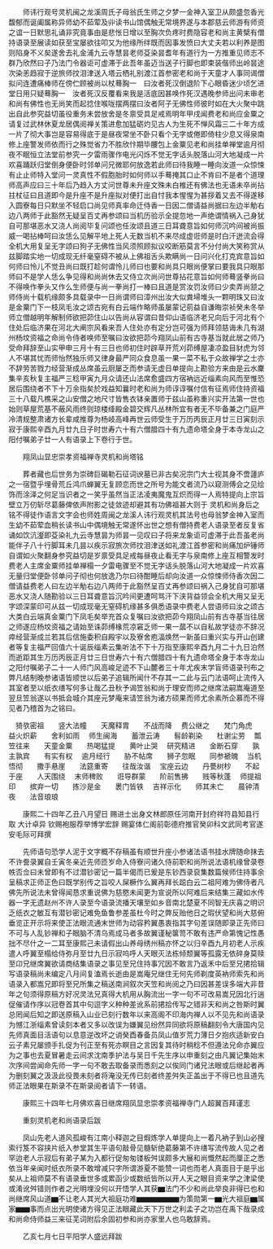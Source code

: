 <!-- { "loadSidebar": true } -->
　　师讳行观号灵机闽之龙溪周氏子母翁氏生师之夕梦一金神入室卫从颇盛忽香光馥郁而诞阖属称异师幼不茹荤及丱读书山馆偶触无常境界遂与本郡慈云师游有师资之谊一日默思礼诵非究竟事由是悲怅日增以至胸次负疼时费隐容老和尚主黄檗有僧持语录至展读如获至宝屡欲往叩又为他缘所绊既而因事发愤曰大丈夫若以利养是图则陷身不义矣遂舍去礼金浦九云寺慧昙老师芟染昙耆年有道行为一方推重见师志不群乃欣然曰子乃法门令器讵可虚滞于此吾年虽迈当送子行脚也即束装偕师出岭昙途次染恙趋寂于逆旅师抆泪津送入塔云栖礼别渡江首参密老和尚于天童才人事同谒僧拟问连遭痛棒师在傍伫顾被尚以杖蓦胸一　曰汝者死汉倒退阶下心眼昏迷少顷乞进堂日用只疑蓦胸一　汝者死汉反覆看来我是活底因甚唤作死汉遇晚参师出问未审老和尚有佛性也无尚笑而起捻住喉咙摆两摆曰汝者阿子无佛性师彼时如在大火聚中跳出自此参究益切虽役重务未尝放舍是冬禀受具足戒焉明年甲戌闻费老和尚应金粟之请复过武林休夏龙居偶阅禅关策进愈加猛砺灼见古人为生死不惮风霜三二十年方成一片了彻大事岂是容易得底于是昼夜常坐不卧只看个无字或倦即倚柱少息又得泉南修上座警发师依而行之殊觉省力不胜欣忭期毕腰包上金粟见老和尚挂单禅堂逾月彻夜不眠恒立法堂前参究一夕雷雨骤作电光闪烁不觉无字话头脱落山河大地凝成一片欢喜踊跃归堂倒身便卧时邻单问兄微耶何放逸若此师曰待我睡一睡向汝道一众惊悚有止止师特入堂问一灵真性不假胞胎时如何师以手蓦掩其口止不肯曰不是者个道理师高声应曰三十年后乃趋入方丈问世尊未升座文殊未白椎还有佛法也无语未卒尚拈拄杖征曰且道即今是升座不是升座拟对便打出自忖我本惺惺为甚拶着又去不得遂移入圆寮每日只默坐不轻启口尚见师真率命迁侍香一日因二僧请益尚据曰左边半觔右边八两师于此豁然无疑呈百丈再参颂曰当机历验示全提忽地一声绝谓情祸入己身犹自可那堪恶水又浇人尚阅毕复问颂也任汝颂且道三日耳聋意旨如何师沉吟间被尚振威一喝拈棒呵曰汝恁么见解平地上死人无数当机不来尽成虚诳师是时白汗迸流会得全机大用复呈无字颂曰狗子无佛性当风须照顾拟议咬断筋莫言不分付尚大笑称赏从兹脚踏实地一切成现无纤毫窒碍不被从上佛祖舌头欺瞒尚一日问兴化打克宾意旨如何师曰怜儿不觉丑尚曰既打趁何谓怜儿师曰也要和尚具只眼尚便掌曰要我具只眼那师曰不是学人恁么争见得和尚尚休去又侍立次尚问世尊拈花意旨如何师蓦竖拳尚曰不得唤作拳头又作么生师便与尚一拳尚打一棒曰且道是赏汝罚汝师曰少卖弄尚颔之师侍尚十载机缘颇多具载录中一日尚谓师曰漳州出汝大似粪埽堆头一颗明珠又曰汝是金粟门下一枝凤毛汝之颂古宛有白云端作略师虽屡蒙记莂益自谦晦崇祯癸未冬举师立僧越明年解制师欲把茆住山以告尚从容谓曰昔仰山语临济老兄向后于河北有个住处后临济果在河北大阐宗风看来吾人住处亦有定分岂可强为师拜领慈诲未几有湖州杨坟资福之命尚令侍者唤师至嘱曰汝欲把茆今翔凤山前有古寺基当就此居之师乃受命拜辞至山实甲申三月十有三日也师初住时辟草开荒刈茆缚屋凄凉盈目豺虎为邻人不堪其忧而师怡然独乐师又律身最严同众食息虽一果一菜不私于众故禅学之士亦不辞劳苦戮力经营渐成丛席虽云厨屡乏而参请无虚日单提向上勘验方来由是云水麇集辛亥秋复主福严三稔甲寅九月众请还山法席愈盛四方宿衲远近缁素向风而至惟恐居后围绕者不下十万余指矣於戏益知曩时老和尚为师谆谆嘱付信有征焉师住持资福三十八载凡樵采之山安僧之地尺寸皆售衣钵亲置师于兹山虽称重兴实开法第一世也始则草屋荒基不蔽风雨终则琼楼绛殿金碧交辉凡丛林所宜有者无不毕备兼之门庭严冷清规整肃诸方长辈咸推尊为杨岐高峰再世云师受生于万历丙辰正月廿三日寅刻示寂于康熙辛酉九月廿九日子时世寿六十有六僧腊四十有九遗命塔全身于本寺龙山之阳付嘱弟子廿一人有语录上下卷行于世。

　　翔凤山显忠崇孝资福禅寺灵机和尚塔铭

　　葬者藏也后世务为崇碑巨碣勒石征词谀墓已非古矣况宗门大士视其身不啻蘧庐之一宿暨乎埋骨荒丘鸿爪蝉翼无复顾恋而世之所号为能文者流乃以窥测傅会之见绘饰而涂泽之何足当识者之一笑乎虽然当正法凌夷魔鬼互炽而得一人焉特提向上宗旨壁立万仞斩尽葛藤俾依声附影之徒敛迹却避其有功佛祖甚大则于
灵机和尚身后之铭不得徒作语言文字会也师姓周闽之龙溪人讳行观灵机其法号也母翁梦金神入室而生幼不茹荤血稍长读书山中偶境触无常遂怀出世之想有僧持费老人语录至者反复省诵如饮沆瀣即芟染礼九云寺慧昙为师昙一见叹曰子将来龙象讵可虚滞于此吾虽老尚能伴子八十行脚耳未几昙以疾示寂旅次师抆泪津送如礼渡江首参密和尚痛加炉锤师自谓如火聚翻身参究益切是岁禀受具足戒每昼夜止看无字与泉南修上座互相警发时费老人主席金粟师挂单禅榻一夕雷电骤至不觉无字话头脱落山河大地凝成一片欢喜无量归堂便卧邻单问子彻也何放逸乃尔曰待酣睡后却向汝道一众惊悚师侍香次因二僧请益费老人曰左边半觔右边八两师于此豁然呈百丈再参颂曰祸入己身犹自可那堪恶水又浇人随勘验以三日耳聋意旨沉吟间更遭呵骂汗下浃背益领会全机大用又呈无字颂深蒙印可从兹一切成现毫无窒碍机缘甚多俱悉语录中费老人尝语师曰汝之颂古大类白云端真金粟门下凤毛矣举充首众复嘱曰汝欲把茆今翔凤山前有古寺基当往居之师遂应杨坟资福之请始至诛茆缚椽荒凉窘乏师一果一蓏不以自私故学徒亦不辞况瘁经营渐成兰若其后信施委积自殿宇以及寮舍庖湢焕然一新虽曰重兴实与开山创建者等复主福严回值六十诞辰缁素云集听法不下十万指至康熙辛酉九月二十九日泊然而逝距其生万历丙辰正月廿三日世寿六十有六僧腊四十有九遗命塔全身于本寺龙山之阳付嘱弟子二十一人师门风高峻足迹不下山麓者三十年尤疾末学盲师语录刊布之弊凡结制晚参诸语皆顺世以后弟子追辑所闻什不存其一二此与云门法语呵止流传入其室者至以纸衣缮写何多让哉乙丑秋予谒笠翁和尚于理安而师之继席法嗣嵩庵道至翌旦笠翁遂以书抵会城介其座元梦庵来请笠翁为诸方硕果而师尤余素所企慕而不得见者乃稽首为之铭曰。

　猗欤密祖　　竖大法幢　　天魔释胄　　不战而降
　费公继之　　梵门角虎　　益火炽薪　　舍利如雨
　师生闽海　　蓄泄云涛　　髫龄剃染　　杜谢尘劳
　瓢笠往来　　天童金粟　　热喝猛提　　黄叶止哭
　研究精进　　金断石穿　　孰主孰宾　　有实有权
　逾月经行　　胁不帖席　　狮子忽眠　　同参褫魄
　当机悟彻　　撒手悬崖　　法筵重寄　　往哉汝谐
　宝座云边　　丹甍树杪　　不起于座　　人天围绕
　末师稗败　　诳导群蒙　　阶前售拂　　贱等秋蓬
　师提祖印　　摈弃一切　　拣沙是金　　褁门皆铁
　吉祥示化　　师其未亡　　晨钟清夜　　法音琅琅

　　康熙二十四年乙丑八月望日
赐进士出身文林郎原任河南开封府祥符县知县行取
大计卓异
钦赐袍服荐举博学宏辞
赐宴体仁阁前彰德府推官癸卯科文武同考官遂安毛际可拜撰

　　先师语句恐学人泥于文字概不存稿虽有顺世升座小参诸法语书挂水牌随命抹去不许誊录翼自壬寅冬亲近先师匝岁命入侍寮问诸久侍前职和尚所说法语机缘曾录卷帙否佥曰未曾即有不过潜钞密记一篇半偈而已爰是东钞西录裒集数篇候师住持事余呈稿求正师正色曰既学别传之旨咬人屎橛作么翼再拜长跽白云二祖阿难为佛侍者凡佛先所说法未曾得闻恳求重说佛为慈愍未闻更为宣说所以阿难后来结集三藏如水传器一字无遗赵州不许人录至今语录流播天壤至如乡音南北楚夏不同智无庆喜之明识乏纸衣之敏互有潜钞密记难免鱼鲁参差虽杜今时之弊反贻他日之瑕伏望和尚大慈俯垂览正开示将来使正法眼流通末世师为动容矜翼愚衷指其字句差误随即录正先师曰不可与人乱钞禅和子眼脑不清乌焉成马者多故翼谨秘箧笥不敢有违严命第愧记性愚拙不尽什之一二耳至康熙己未请假出山养母绣州稿亦怀之以归辛酉九月初老人示疾遣人呼翼至榻给侍弥月至廿九日示寂呜呼人天眼灭法栋倾颓翼等孤露无依碎身莫赎至卬兄继席翼欲请商结集语录之事见至兄住持事冗因不敢言乃返禾中后至兄捃拾辑写语录稿尚未编定八月间复溘焉长逝由是嵩庵兄继住无何先师剃度英衲师索先和尚语录入都嵩兄即将至兄所集之稿送南涧叙次天笠和尚阅之乃曰因甚差误多端大非昔年之句须得原稿方好况灵法兄真得大机用从胸流出一字一句不可改易嵩兄因北行遄促催请作序以冠卷首其中句逗字义种种差讹系前捃拾传写之错非天和尚之咎斯时翼总罔闻后知之即送原稿入山业已刻行数年以来高阁不印海内禅人以不见先和尚语录为憾江浙缁素曾读刻本者又多以改误为嫌翼见纷然异同欲将原稿翻刻令大唐国内见先师真面目活语句以息意逆改坏之诮癸酉春备员凤山值岁荒力薄日夕抱疚适新安白云子素兄屡颁手扎促为刊正至有死亦瞑目之言因复其待时稍稔不但遵法兄命亦翼应为之事也去夏冒暑走云间求沈南季护法与吴日千先生序以申重刻之由凡翼记集始末次序间尝闻命先师一字一句不敢去取备录而悉刻之以俟同门诸兄法眼或后继起者再为删刻翼之汲汲此役畏未刻者将淹没无传已刻者终差舛失正盖出于不得已也且道先师正法眼果在斯录不在斯录阅者请下一转语。

　　康熙三十四年七月佛欢喜日继席翔凤显忠崇孝资福禅寺门人超翼百拜谨志

　　重刻灵机老和尚语录后跋

　　凤山先老人道风孤峻有江南小释迦之目煆炼学人单提向上一着凡衲子到山必搜索行笈不容挟片纸入参堂其生平语句敲骨见髓斩绝葛藤第不许缮写流传故人见之者罕迨老人示寂后有弟子某为入都行促匆匆镂板舛误颇多大展和尚慨然起而厘正之悉依当年亲闻时纸衣所录不敢增减只字所谓游夏不能赞一词也而老人真面目于是乎出矣从上祖师莫不有语录垂世多或累函少或数纸皆所以开人天之眼目资来学之津梁使或淆讹舛错则作者之光明埋没何以开悟学人其获▆法门不少和尚此举良非得已也和尚继席风山道▆不让老人其光大祖庭功难▆▆▆▆▆▆为策勋第一▆光大祖庭▆属家▆▆事而点出光明使诸方得见正法眼藏此天下万世之利孟子之功岂在禹下哉录成和尚命侍师益三来征芜词附后余固初参和尚亦家里人也乌敢辞焉。

　　乙亥七月七日平阳学人盛远拜跋

